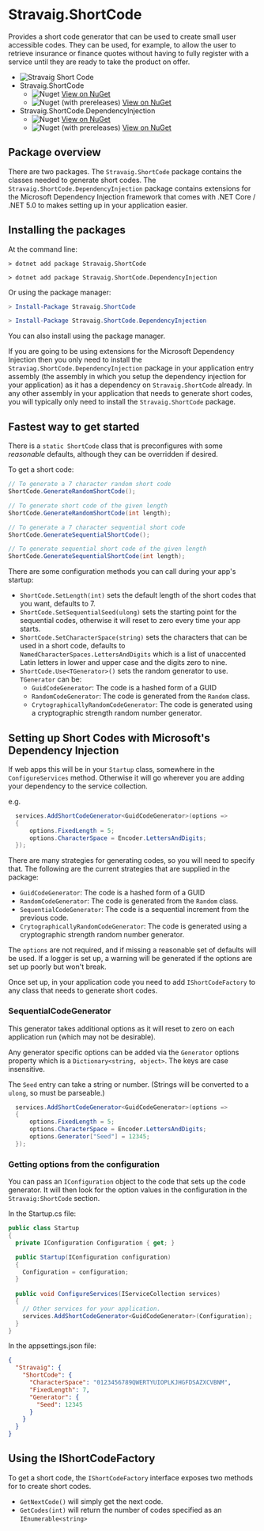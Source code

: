 # Stravaig.ShortCode

Provides a short code generator that can be used to create small user accessible codes. They can be used, for example, to allow the user to retrieve insurance or finance quotes without having to fully register with a service until they are ready to take the product on offer.

- ![Stravaig Short Code](https://github.com/Stravaig-Projects/Stravaig.ShortCode/workflows/Stravaig%20Short%20Code/badge.svg)
- Stravaig.ShortCode
  - ![Nuget](https://img.shields.io/nuget/v/Stravaig.ShortCode?color=004880&label=nuget%20stable&logo=nuget) [View on NuGet](https://www.nuget.org/packages/Stravaig.ShortCode)
  - ![Nuget (with prereleases)](https://img.shields.io/nuget/vpre/Stravaig.ShortCode?color=ffffff&label=nuget%20latest&logo=nuget) [View on NuGet](https://www.nuget.org/packages/Stravaig.ShortCode)
- Stravaig.ShortCode.DependencyInjection
    - ![Nuget](https://img.shields.io/nuget/v/Stravaig.ShortCode.DependencyInjection?color=004880&label=nuget%20stable&logo=nuget) [View on NuGet](https://www.nuget.org/packages/Stravaig.ShortCode.DependencyInjection)
    - ![Nuget (with prereleases)](https://img.shields.io/nuget/vpre/Stravaig.ShortCode.DependencyInjection?color=ffffff&label=nuget%20latest&logo=nuget) [View on NuGet](https://www.nuget.org/packages/Stravaig.ShortCode.DependencyInjection)

## Package overview

There are two packages. The `Stravaig.ShortCode` package contains the classes needed to generate short codes. The `Stravaig.ShortCode.DependencyInjection` package contains extensions for the Microsoft Dependency Injection framework that comes with .NET Core / .NET 5.0 to makes setting up in your application easier.

## Installing the packages

At the command line:
```
> dotnet add package Stravaig.ShortCode

> dotnet add package Stravaig.ShortCode.DependencyInjection
```

Or using the package manager:
```powershell
> Install-Package Stravaig.ShortCode

> Install-Package Stravaig.ShortCode.DependencyInjection
```

You can also install using the package manager.

If you are going to be using extensions for the Microsoft Dependency Injection then you only need to install the `Straviag.ShortCode.DependencyInjection` package in your application entry assembly (the assembly in which you setup the dependency injection for your application) as it has a dependency on `Stravaig.ShortCode` already. In any other assembly in your application that needs to generate short codes, you will typically only need to install the `Stravaig.ShortCode` package.

## Fastest way to get started

There is a `static ShortCode` class that is preconfigures with some _reasonable_ defaults, although they can be overridden if desired.

To get a short code:

```csharp
// To generate a 7 character random short code
ShortCode.GenerateRandomShortCode();

// To generate short code of the given length
ShortCode.GenerateRandomShortCode(int length);

// To generate a 7 character sequential short code
ShortCode.GenerateSequentialShortCode();

// To generate sequential short code of the given length
ShortCode.GenerateSequentialShortCode(int length);
```

There are some configuration methods you can call during your app's startup:

* `ShortCode.SetLength(int)` sets the default length of the short codes that you want, defaults to 7.
* `ShortCode.SetSequentialSeed(ulong)` sets the starting point for the sequential codes, otherwise it will reset to zero every time your app starts.
* `ShortCode.SetCharacterSpace(string)` sets the characters that can be used in a short code, defaults to `NamedCharacterSpaces.LettersAndDigits` which is a list of unaccented Latin letters in lower and upper case and the digits zero to nine.
* `ShortCode.Use<TGenerator>()` sets the random generator to use. `TGenerator` can be:
  - `GuidCodeGenerator`: The code is a hashed form of a GUID
  - `RandomCodeGenerator`: The code is generated from the `Random` class.
  - `CrytographicallyRandomCodeGenerator`: The code is generated using a cryptographic strength random number generator.

## Setting up Short Codes with Microsoft's Dependency Injection

If web apps this will be in your `Startup` class, somewhere in the `ConfigureServices` method. Otherwise it will go wherever you are adding your dependency to the service collection.

e.g.
```csharp
  services.AddShortCodeGenerator<GuidCodeGenerator>(options =>
  {
      options.FixedLength = 5;
      options.CharacterSpace = Encoder.LettersAndDigits;
  });
```

There are many strategies for generating codes, so you will need to specify that. The following are the current strategies that are supplied in the package:

- `GuidCodeGenerator`: The code is a hashed form of a GUID
- `RandomCodeGenerator`: The code is generated from the `Random` class.
- `SequentialCodeGenerator`: The code is a sequential increment from the previous code.
- `CrytographicallyRandomCodeGenerator`: The code is generated using a cryptographic strength random number generator.

The `options` are not required, and if missing a reasonable set of defaults will be used. If a logger is set up, a warning will be generated if the options are set up poorly but won't break.

Once set up, in your application code you need to add `IShortCodeFactory` to any class that needs to generate short codes.

### SequentialCodeGenerator

This generator takes additional options as it will reset to zero on each application run (which may not be desirable).

Any generator specific options can be added via the `Generator` options property which is a `Dictionary<string, object>`. The keys are case insensitive.

The `Seed` entry can take a string or number. (Strings will be converted to a `ulong`, so must be parseable.)

```csharp
  services.AddShortCodeGenerator<GuidCodeGenerator>(options =>
  {
      options.FixedLength = 5;
      options.CharacterSpace = Encoder.LettersAndDigits;
      options.Generator["Seed"] = 12345;
  });
```

### Getting options from the configuration

You can pass an `IConfiguration` object to the code that sets up the code generator. It will then look for the option values in the configuration in the `Stravaig:ShortCode` section.

In the Startup.cs file:
```csharp
public class Startup
{
  private IConfiguration Configuration { get; }

  public Startup(IConfiguration configuration)
  {
    Configuration = configuration;
  }
  
  public void ConfigureServices(IServiceCollection services)
  {  
    // Other services for your application.
    services.AddShortCodeGenerator<GuidCodeGenerator>(Configuration);
  }
}
```

In the appsettings.json file:
```json
{
  "Stravaig": {
    "ShortCode": {
      "CharacterSpace": "0123456789QWERTYUIOPLKJHGFDSAZXCVBNM",
      "FixedLength": 7,
      "Generator": {
        "Seed": 12345
      }
    }
  }
}
```

## Using the IShortCodeFactory

To get a short code, the `IShortCodeFactory` interface exposes two methods for to create short codes.

* `GetNextCode()` will simply get the next code.
* `GetCodes(int)` will return the number of codes specified as an `IEnumerable<string>`

